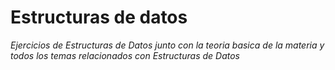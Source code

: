 # Estructuras de datos 
 
_Ejercicios de Estructuras de Datos junto con la teoria basica de la materia y todos los temas relacionados con Estructuras de Datos_
